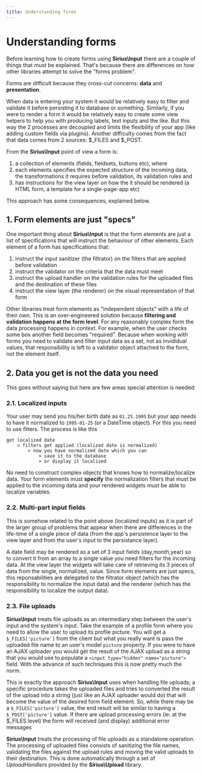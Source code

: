 ```yaml
---
title: Understanding forms
---
```


# Understanding forms

Before learning how to create forms using **Sirius\Input** there are a couple of things that must be explained. That's because there are differences on how other libraries attempt to solve the "forms problem".

Forms are difficult because they cross-cut concerns: **data** and **presentation**.

When data is entering your system it would be relatively easy to filter and validate it before persisting it to database or something. Similarly, if you were to render a form it would be relatively easy to create some view helpers to help you with producing labels, text inputs and the like. But this way the 2 processes are decoupled and limits the flexibility of your app (like adding custom fields via plugins). Another difficulty comes from the fact that data comes from 2 sources: $_FILES and $_POST.

From the **Sirius\Input** point of view a form is:

1. a collection of elements (fields, fieldsets, buttons etc), where
2. each elements specifies the expected structure of the incoming data, the transformations it requires before validation, its validation rules and
3. has instructions for the view layer on how the it should be rendered (a HTML form, a template for a single-page-app etc)

This approach has some consequences, explained below.

## 1. Form elements are just "specs"

One important thing about **Sirius\Input** is that the form elements are just a list of specifications that will instruct the behaviour of other elements. Each element of a form has specifications that:

1. instruct the input sanitizer (the filtrator) on the filters that are applied before validation
2. instruct the validator on the criteria that the data must meet
3. instruct the upload handler on the validation rules for the uploaded files and the destination of these files
4. instruct the view layer (the renderer) on the visual representation of that form

Other libraries treat form elements as "independent objects" with a life of their own. This is an over-engineered solution because **filtering and validation happens at the form level**. 
For any reasonably complex form the data processing happens in context. For example, when the user checks some box another field becomes "required". Because when working with forms you need to validate and filter input data as a set, not as invididual values, that responsibility is left to a validator object attached to the form, not the element itself.

## 2. Data you get is not the data you need

This goes without saying but here are few areas special attention is needed:

### 2.1. Localized inputs

Your user may send you his/her birth date as `01.25.1995` but your app needs to have it normalized to `1995-01-25` (or a DateTime object). For this you need to use filters. The process is like this

    get localized date
        > filters get applied (localized date is normalized)
            > now you have normalized date which you can
                > save it to the database
                > or display it localized

No need to construct complex objects that knows how to normalize/localize data. Your form elements must **specify** the normalization filters that must be applied to the incoming data and your rendered widgets must be able to localize variables.

### 2.2. Multi-part input fields

This is somehow related to the point above (localized inputs) as it is part of the larger group of problems that appear when there are differences in the life-time of a single piece of data (from the app's persistence layer to the view layer and from the user's input to the persistance layer).

A date field may be rendered as a set of 3 input fields (day,month,year) so to convert it from an array to a single value you need filters for the incoming data. At the view layer the widgets will take care of retrieving its 3 pieces of data from the single, normalized, value. Since form elements are just specs, this reponsabilities are delegated to the filtrator object (which has the responsibility to normalize the input data) and the renderer (which has the responsibility to localize the output data).

### 2.3. File uploads

**Sirius\Input** treats file uploads as an intermediary step between the user's input and the system's input. Take the example of a profile form where you need to allow the user to upload its profile picture. You will get a `$_FILES['picture']` from the client but what you really want is pass the uploaded file name to an user's model `picture` property. If you were to have an AJAX uploader you would get the result of the AJAX upload as a string that you would use to populate a `<input type="hidden" name="picture">` field. With the advance of such techniques this is now pretty much the norm.

This is exactly the approach **Sirius\Input** uses when handling file uploads; a specific procedure takes the uploaded files and tries to converted the result of the upload into a string (just like an AJAX uploader would do) that will become the value of the desired form field element. So, while there may be a `$_FILES['picture']` value, the end result will be similar to having a `$_POST['picture']` value. If there are upload processing errors (ie: at the $_FILES level) the form will received (and display) additional error messages

**Sirius\Input** treats the processing of file uploads as a standalone operation. The processing of uploaded files consists of sanitizing the file names, validating the files against the upload rules and moving the valid uploads to their destination. This is done automatically through a set of _UploadHandlers_ provided by the **Sirius\Upload** library.
